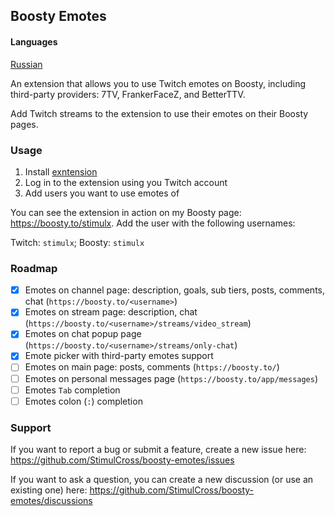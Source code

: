 ## Boosty Emotes

#### Languages
[Russian](README.md)

An extension that allows you to use Twitch emotes on Boosty, including third-party providers: 7TV, FrankerFaceZ, and BetterTTV.

Add Twitch streams to the extension to use their emotes on their Boosty pages.


### Usage
1. Install [exntension](https://chromewebstore.google.com/detail/pejlmncncgbgabfhakeogmhmjinpbign/)
2. Log in to the extension using you Twitch account
3. Add users you want to use emotes of


You can see the extension in action on my Boosty page: https://boosty.to/stimulx. Add the user with the following usernames:

Twitch: `stimulx`; Boosty: `stimulx`

### Roadmap

- [x] Emotes on channel page: description, goals, sub tiers, posts, comments, chat (`https://boosty.to/<username>`)
- [x] Emotes on stream page: description, chat (`https://boosty.to/<username>/streams/video_stream`)
- [x] Emotes on chat popup page (`https://boosty.to/<username>/streams/only-chat`)
- [x] Emote picker with third-party emotes support
- [ ] Emotes on main page: posts, comments (`https://boosty.to/`)
- [ ] Emotes on personal messages page (`https://boosty.to/app/messages`)
- [ ] Emotes `Tab` completion
- [ ] Emotes colon (`:`) completion

### Support

If you want to report a bug or submit a feature, create a new issue here: https://github.com/StimulCross/boosty-emotes/issues

If you want to ask a question, you can create a new discussion (or use an existing one) here: https://github.com/StimulCross/boosty-emotes/discussions
